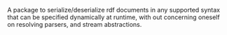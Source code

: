 A package to serialize/deserialize rdf documents in any supported syntax that can be specified dynamically at runtime, with out concerning oneself on resolving parsers, and stream abstractions.

